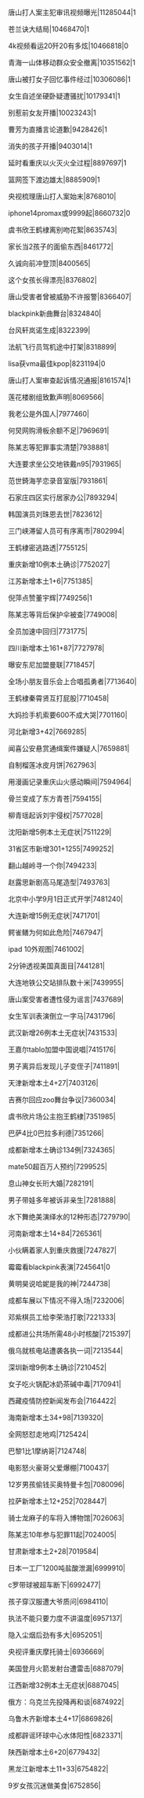 唐山打人案主犯审讯视频曝光|11285044|1

苍兰诀大结局|10468470|1

4k视频看运20歼20有多炫|10466818|0

青海一山体移动群众安全撤离|10351562|1

唐山被打女子回忆事件经过|10306086|1

女生自述坐硬卧疑遭骚扰|10179341|1

别惹前女友开播|10023243|1

曹芳为直播言论道歉|9428426|1

消失的孩子开播|9403014|1

延时看重庆以火灭火全过程|8897697|1

篮网签下渡边雄太|8885909|1

央视梳理唐山打人案始末|8768010|

iphone14promax或9999起|8660732|0

虞书欣王鹤棣离别吻花絮|8635743|

家长当2孩子的面偷东西|8461772|

久诚向前冲登顶|8400565|

这个女孩长得漂亮|8376802|

唐山受害者曾被威胁不许报警|8366407|

blackpink新曲舞台|8324840|

台风轩岚诺生成|8322399|

法航飞行员驾机途中打架|8318899|

lisa获vma最佳kpop|8231194|0

唐山打人案审查起诉情况通报|8161574|1

莲花楼剧组致歉声明|8069566|

我老公是外国人|7977460|

何炅网购滑板余额不足|7969691|

陈某志等犯罪事实清楚|7938881|

大连要求坐公交地铁戴n95|7931965|

范世錡海芋恋录音室版|7931861|

石家庄四区实行居家办公|7893294|

韩国演员刘珠恩去世|7823612|

三门峡滞留人员可有序离市|7802994|

王鹤棣密逃路透|7755125|

重庆新增10例本土确诊|7752027|

江苏新增本土1+6|7751385|

倪萍点赞董宇辉|7749256|1

陈某志等背后保护伞被查|7749008|

全员加速中回归|7731775|

四川新增本土161+87|7727978|

曝安东尼加盟曼联|7718457|

全场小朋友音乐会上合唱孤勇者|7713640|

王鹤棣秦霄贤互打屁股|7710458|

大妈捡手机索要600不成大哭|7701160|

河北新增3+42|7669285|

闻喜公安悬赏通缉案件嫌疑人|7659881|

自制榴莲冰皮月饼|7627963|

用漫画记录重庆山火感动瞬间|7594964|

骨兰变成了东方青苍|7594155|

柳青瑶起诉刘宇侵权|7577028|

沈阳新增5例本土无症状|7511229|

31省区市新增301+1255|7499252|

翻山越岭寻一个你|7494233|

赵露思新剧高马尾造型|7493763|

北京中小学9月1日正式开学|7481240|

大连新增15例无症状|7471701|

鳄雀鳝为何如此危险|7467947|

ipad 10外观图|7461002|

2分钟透视美国真面目|7441281|

大连地铁公交站排队数十米|7439955|

唐山案受害者遭性侵为谣言|7437689|

女生军训表演倒立一字马|7431796|

武汉新增26例本土无症状|7431533|

王嘉尔tablo加盟中国说唱|7415176|

男子离异后发现儿子变侄子|7411891|

天津新增本土4+27|7403126|

吉赛尔回应zoo舞台争议|7360034|

虞书欣片场公主抱王鹤棣|7351985|

巴萨4比0巴拉多利德|7351266|

成都新增本土确诊134例|7324365|

mate50超百万人预约|7299525|

息山神女长珩大婚|7282191|

男子带娃多年被诉非亲生|7281888|

水下舞绝美演绎水的12种形态|7279790|

河南新增本土14+84|7265361|

小伙瞒着家人到重庆救援|7247827|

霉霉看blackpink表演|7245641|0

黄明昊说哈妮是我的神|7244738|

成都车展以下情况不得入场|7232006|

邓紫棋员工给李荣浩打歌|7221333|

成都进公共场所需48小时核酸|7215397|

俄乌就核电站遭袭各执一词|7213544|

深圳新增9例本土确诊|7210452|

女子吃火锅配冰奶茶碱中毒|7170941|

西藏疫情防控新闻发布会|7164422|

海南新增本土34+98|7139320|

全网怒怼走地鸡|7125424|

巴黎1比1摩纳哥|7124748|

电影怒火豪哥父爱爆棚|7100437|

12岁男孩偷钱买奥特曼卡包|7080096|

拉萨新增本土12+252|7028447|

骑士龙麻子的车将入博物馆|7026063|

陈某志10年参与犯罪11起|7024005|

甘肃新增本土2+28|7019584|

日本一工厂1200吨盐酸泄漏|6999910|

c罗带球被超车断下|6992477|

孩子穿汉服遭大爷质问|6984110|

执法不能只要力度不讲温度|6957137|

隐入尘烟后劲有多大|6952051|

央视评重庆摩托骑士|6936669|

美国登月火箭发射台遭雷击|6887079|

江西新增32例本土无症状|6887045|

俄方：乌克兰先投降再和谈|6874922|

乌鲁木齐新增本土4+17|6869826|

成都辟谣环球中心水体阳性|6823371|

陕西新增本土6+20|6779432|

黑龙江新增本土11+33|6754822|

9岁女孩沉迷做美食|6752856|

